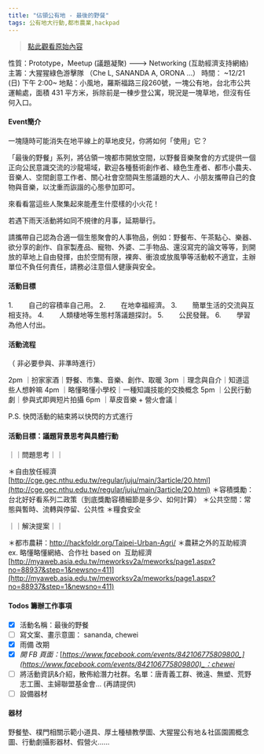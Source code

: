 ```yaml
---
title: "佔領公有地 - 最後的野餐"
tags: 公有地大行動,都市農業,hackpad
---
```


> [點此觀看原始內容](https://g0v.hackpad.tw/jeGK3UDcBej)


性質：Prototype，Meetup (議題凝聚) \-\-\-\> Networking (互助經濟支持網絡)
主籌：大猩猩綠色游擊隊 （Che L, SANANDA A, ORONA ...）
時間： ~12/21 (日) 下午 2:00~
地點：小風地，羅斯福路三段260號，一塊公有地，台北市公共運輸處，面積 431 平方米，拆除前是一棟步登公寓，現況是一塊草地，但沒有任何入口。


#### Event簡介


一塊隨時可能消失在地平線上的草地皮兒，你將如何「使用」它？

「最後的野餐」系列，將佔領一塊都市開放空間，以野餐音樂聚會的方式提供一個正向公民意識交流的沙龍場域，歡迎各種藝術創作者、綠色生產者、都市小農夫、音樂人、空間創意工作者、關心社會空間與生態議題的大人、小朋友攜帶自己的食物與音樂，以沈重而詼諧的心態參加即可。

來看看當這些人聚集起來能產生什麼樣的小火花！

若遇下雨天活動將如同不規律的月事，延期舉行。

請攜帶自己認為合適一個生態聚會的人事物品，例如：野餐布、午茶點心、樂器、欲分享的創作、自家製產品、寵物、外婆、二手物品、還沒寫完的論文等等，到開放的草地上自由發揮，由於空間有限，裸奔、衝浪或放風箏等活動較不適宜，主辦單位不負任何責任，請務必注意個人健康與安全。

#### 活動目標

1.        自己的容積率自己用。
2.        在地幸福經濟。
3.        簡單生活的交流與互相支持。
4.        人類棲地等生態村落議題探討。
5.        公民發聲。
6.        學習為他人付出。

#### 活動流程

（ 非必要參與、非準時進行）

2pm ｜扮家家酒｜野餐、市集、音樂、創作、取暖
3pm ｜理念與自介｜知道這些人想幹嘛
4pm ｜略懂略懂小學校｜一種知識技能的交換概念
5pm ｜公民行動劇｜參與式即興短片拍攝
6pm ｜草皮音樂 + 營火會議｜

P.S. 快閃活動的結束將以快閃的方式進行



#### 活動目標：議題背景思考與具體行動


｜｜問題思考｜｜

＊自由放任經濟
[http://cge.gec.nthu.edu.tw/regular/juju/main/3article/20.html](http://cge.gec.nthu.edu.tw/regular/juju/main/3article/20.html)
＊容積獎勵：台北好好看系列二政策（到底獎勵容積細節是多少、如何計算）
＊公共空間：常態與暫時、流轉與停留、公共性
＊糧食安全

｜｜解決提案｜｜

＊都市農耕：[http](http://hackfoldr.org/Taipei-Urban-Agri/)[://hackfoldr.org/Taipei-Urban-Agri/](http://hackfoldr.org/Taipei-Urban-Agri/)
＊農耕之外的互助經濟 ex. 略懂略懂網絡、合作社 based on  互助經濟
[http://myaweb.asia.edu.tw/meworksv2a/meworks/page1.aspx?no=88937&step=1&newsno=411](http://myaweb.asia.edu.tw/meworksv2a/meworks/page1.aspx?no=88937&step=1&newsno=411)

#### Todos 籌辦工作事項

- [x] 活動名稱：最後的野餐
- [ ] 寫文案、畫示意圖：  sananda, chewei
- [x] 雨備 改期
- [x] _開 FB 頁面：_[_https://www.facebook.com/events/842106775809800_](https://www.facebook.com/events/842106775809800)_：chewei_
- [ ] 將活動資訊&介紹，散佈給潛力社群。名單：唐青義工群、微遠、無塑、荒野志工團、主婦聯盟基金會... (再請提供)
- [ ] 設備器材

#### 器材

野餐墊、樸門相關示範小道具、厚土種植教學圖、大猩猩公有地＆社區園圃概念圖、行動劇攝影器材、假營火......


